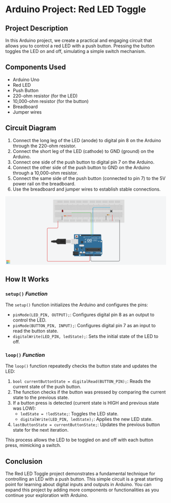 # Arduino Project: Red LED Toggle

## Project Description

In this Arduino project, we create a practical and engaging circuit that allows you to control a red LED with a push button. Pressing the button toggles the LED on and off, simulating a simple switch mechanism.


## Components Used

- Arduino Uno
- Red LED
- Push Button
- 220-ohm resistor (for the LED)
- 10,000-ohm resistor (for the button)
- Breadboard
- Jumper wires

## Circuit Diagram

1. Connect the long leg of the LED (anode) to digital pin 8 on the Arduino through the 220-ohm resistor.
2. Connect the short leg of the LED (cathode) to GND (ground) on the Arduino.
3. Connect one side of the push button to digital pin 7 on the Arduino.
4. Connect the other side of the push button to GND on the Arduino through a 10,000-ohm resistor.
5. Connect the same side of the push button (connected to pin 7) to the 5V power rail on the breadboard.
6. Use the breadboard and jumper wires to establish stable connections.

![Circuit diagram](https://github.com/MBenincasa/arduino-learning-projects/blob/main/red_led_toggle/red_led_toggle_design.png)

## How It Works

### `setup()` ***Function***

The `setup()` function initializes the Arduino and configures the pins:

- `pinMode(LED_PIN, OUTPUT);`: Configures digital pin 8 as an output to control the LED.
- `pinMode(BUTTON_PIN, INPUT);`: Configures digital pin 7 as an input to read the button state.
- `digitalWrite(LED_PIN, ledState);`: Sets the initial state of the LED to off.

### `loop()` ***Function***

The `loop()` function repeatedly checks the button state and updates the LED:

1. `bool currentButtonState = digitalRead(BUTTON_PIN);`: Reads the current state of the push button.
2. The function checks if the button was pressed by comparing the current state to the previous state.
3. If a button press is detected (current state is HIGH and previous state was LOW):
   - `ledState = !ledState;`: Toggles the LED state.
   - `digitalWrite(LED_PIN, ledState);`: Applies the new LED state.
4. `lastButtonState = currentButtonState;`: Updates the previous button state for the next iteration.

This process allows the LED to be toggled on and off with each button press, mimicking a switch.

## Conclusion

The Red LED Toggle project demonstrates a fundamental technique for controlling an LED with a push button. This simple circuit is a great starting point for learning about digital inputs and outputs in Arduino. You can expand this project by adding more components or functionalities as you continue your exploration with Arduino.
